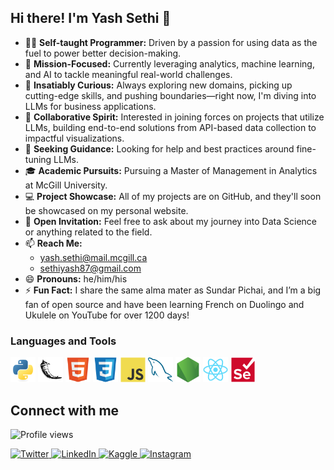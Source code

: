 ## Hi there! I'm Yash Sethi 👋


<!--
**Yashsethi24/Yashsethi24** is a ✨ _special_ ✨ repository because its `README.md` (this file) appears on your GitHub profile.
-->

- 🙋‍♂️ **Self-taught Programmer:** Driven by a passion for using data as the fuel to power better decision-making.  
- 🔭 **Mission-Focused:** Currently leveraging analytics, machine learning, and AI to tackle meaningful real-world challenges.  
- 🌱 **Insatiably Curious:** Always exploring new domains, picking up cutting-edge skills, and pushing boundaries—right now, I'm diving into LLMs for business applications.  
- 👯 **Collaborative Spirit:** Interested in joining forces on projects that utilize LLMs, building end-to-end solutions from API-based data collection to impactful visualizations.  
- 🤔 **Seeking Guidance:** Looking for help and best practices around fine-tuning LLMs.  
- 🎓 **Academic Pursuits:** Pursuing a Master of Management in Analytics at McGill University.  
- 💻 **Project Showcase:** All of my projects are on GitHub, and they'll soon be showcased on my personal website.  
- 💬 **Open Invitation:** Feel free to ask about my journey into Data Science or anything related to the field.  
- 📫 **Reach Me:**  
  - [yash.sethi@mail.mcgill.ca](mailto:yash.sethi@mail.mcgill.ca)  
  - [sethiyash87@gmail.com](mailto:sethiyash87@gmail.com)  
- 😄 **Pronouns:** he/him/his  
- ⚡ **Fun Fact:** I share the same alma mater as Sundar Pichai, and I’m a big fan of open source and have been learning French on Duolingo and Ukulele on YouTube for over 1200 days!

### Languages and Tools

<p align="left">
  <img src="https://raw.githubusercontent.com/devicons/devicon/master/icons/python/python-original.svg" alt="Python" width="40" height="40"/> 
  <img src="https://raw.githubusercontent.com/devicons/devicon/master/icons/flask/flask-original.svg" alt="Flask" width="40" height="40"/>
  <img src="https://raw.githubusercontent.com/devicons/devicon/master/icons/html5/html5-original.svg" alt="HTML" width="40" height="40"/>
  <img src="https://raw.githubusercontent.com/devicons/devicon/master/icons/css3/css3-original.svg" alt="CSS" width="40" height="40"/>
  <img src="https://raw.githubusercontent.com/devicons/devicon/master/icons/javascript/javascript-original.svg" alt="JavaScript" width="40" height="40"/>
  <img src="https://raw.githubusercontent.com/devicons/devicon/master/icons/mysql/mysql-original.svg" alt="MySQL" width="40" height="40"/>
  <img src="https://raw.githubusercontent.com/devicons/devicon/master/icons/nodejs/nodejs-original.svg" alt="Node.js" width="40" height="40"/>
  <img src="https://raw.githubusercontent.com/devicons/devicon/master/icons/react/react-original.svg" alt="React" width="40" height="40"/>
  <img src="https://raw.githubusercontent.com/devicons/devicon/master/icons/selenium/selenium-original.svg" alt="Selenium" width="40" height="40"/>
</p>


## Connect with me

<!-- Profile Views Badge (using Komarev) -->
![Profile views](https://komarev.com/ghpvc/?username=Yashsethi24&label=Profile%20views&&color=brightgreen&style=flat)

<!-- Social Icons -->
<p align="left">
  <!-- Twitter -->
  <a href="https://twitter.com/sethiyash87" target="_blank">
    <img src="https://cdn.jsdelivr.net/npm/simple-icons@3.2.0/icons/twitter.svg" alt="Twitter" height="30" width="40" />
  </a>
  <!-- LinkedIn -->
  <a href="https://linkedin.com/in/yash-sethi24/" target="_blank">
    <img src="https://cdn.jsdelivr.net/npm/simple-icons@3.2.0/icons/linkedin.svg" alt="LinkedIn" height="30" width="40" />
  </a>
  <!-- Kaggle (if you want it) -->
  <a href="https://kaggle.com/yashsethi24" target="_blank">
    <img src="https://cdn.jsdelivr.net/npm/simple-icons@3.2.0/icons/kaggle.svg" alt="Kaggle" height="30" width="40" />
  </a>
  <!-- Instagram -->
  <a href="https://instagram.com/sethi.yash/" target="_blank">
    <img src="https://cdn.jsdelivr.net/npm/simple-icons@3.2.0/icons/instagram.svg" alt="Instagram" height="30" width="40" />
  </a>
</p>
